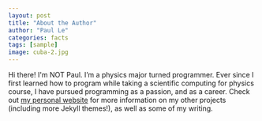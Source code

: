 ```yaml
---
layout: post
title: "About the Author"
author: "Paul Le"
categories: facts
tags: [sample]
image: cuba-2.jpg
---
```


Hi there! I'm NOT Paul. I’m a physics major turned programmer. Ever since I first learned how to program while taking a scientific computing for physics course, I have pursued programming as a passion, and as a career. Check out [my personal website](https://www.lenpaul.com/) for more information on my other projects (including more Jekyll themes!), as well as some of my writing.
